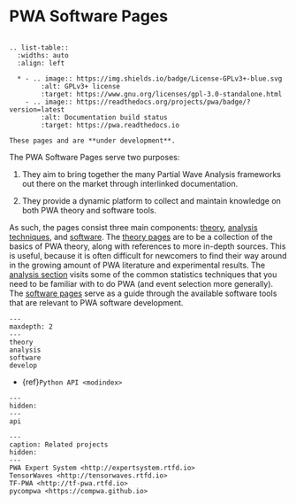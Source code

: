 # PWA Software Pages

```{title} Welcome

```

<!-- prettier:disable -->

```{eval-rst}
.. list-table::
  :widths: auto
  :align: left

  * - .. image:: https://img.shields.io/badge/License-GPLv3+-blue.svg
        :alt: GPLv3+ license
        :target: https://www.gnu.org/licenses/gpl-3.0-standalone.html
    - .. image:: https://readthedocs.org/projects/pwa/badge/?version=latest
        :alt: Documentation build status
        :target: https://pwa.readthedocs.io
```

<!-- prettier:enable -->

```{warning}
These pages and are **under development**.
```

The PWA Software Pages serve two purposes:

1. They aim to bring together the many Partial Wave Analysis frameworks out
   there on the market through interlinked documentation.

2. They provide a dynamic platform to collect and maintain knowledge on both
   PWA theory and software tools.

As such, the pages consist three main components: [theory](./theory.rst),
[analysis techniques](./analysis.rst), and [software](./software.rst). The
[theory pages](./theory.rst) are to be a collection of the basics of PWA
theory, along with references to more in-depth sources. This is useful, because
it is often difficult for newcomers to find their way around in the growing
amount of PWA literature and experimental results. The
[analysis section](./analysis.rst) visits some of the common statistics
techniques that you need to be familiar with to do PWA (and event selection
more generally). The [software pages](./software.rst) serve as a guide through
the available software tools that are relevant to PWA software development.

```{toctree}
---
maxdepth: 2
---
theory
analysis
software
develop
```

- {ref}`Python API <modindex>`

```{toctree}
---
hidden:
---
api
```

```{toctree}
---
caption: Related projects
hidden:
---
PWA Expert System <http://expertsystem.rtfd.io>
TensorWaves <http://tensorwaves.rtfd.io>
TF-PWA <http://tf-pwa.rtfd.io>
pycompwa <https://compwa.github.io>
```
